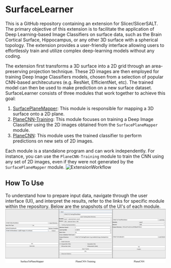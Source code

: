 # SurfaceLearner
This is a GitHub repository containing an extension for Slicer/SlicerSALT. The primary objective of this extension is to facilitate the application of Deep Learning-based Image Classifiers on surface data, such as the Brain Cortical Surface, Hippocampus, or any other 3D surface with a spherical topology. The extension provides a user-friendly interface allowing users to effortlessly train and utilize complex deep-learning models without any coding.

The extension first transforms a 3D surface into a 2D grid through an area-preserving projection technique. These 2D images are then employed for training Deep Image Classifiers models, chosen from a selection of popular CNN-based architecutures (e.g. ResNet, EfficientNet, etc). The trained model can then be used to make prediction on a new surface dataset. SurfaceLearner consists of three modules that work together to achieve this goal:

1. [SurfacePlaneMapper](https://github.com/mturja-vf-ic-bd/SlicerSurfaceLearner/tree/main/SurfacePlaneMapper): This module is responsible for mapping a 3D surface onto a 2D plane.
2. [PlaneCNN-Training](https://github.com/mturja-vf-ic-bd/SlicerSurfaceLearner/tree/main/PlaneCNNTrainer): This module focuses on training a Deep Image Classifier using the 2D images obtained from the `SurfacePlaneMapper` module.
3. [PlaneCNN](https://github.com/mturja-vf-ic-bd/SlicerSurfaceLearner/tree/main/PlaneCNN): This module uses the trained classifier to perform predictions on new sets of 2D images.

Each module is a standalone program and can work independently. For instance, you can use the `PlaneCNN-Training` module to train the CNN using any set of 2D images, even if they were not generated by the `SurfacePlaneMapper` module.
![ExtensionWorkflow](./Screenshots/SurfaceLearnerWorkflow.png)

## How To Use
To understand how to prepare input data, navigate through the user interface (UI), and interpret the results, refer to the links for specific module within the repository. Below are the snapshots of the UI's of each module.
![ExtensionUIs](./Screenshots/SurfaceLearnerOverviewImage.png)
